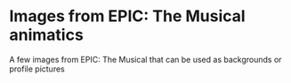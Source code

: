 # Images from EPIC: The Musical animatics
A few images from EPIC: The Musical that can be used as backgrounds or profile pictures
